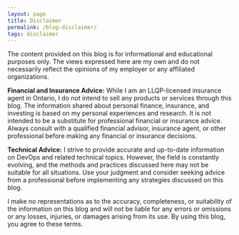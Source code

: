 ```yaml
---
layout: page
title: Disclaimer
permalink: /blog-disclaimer/
tags: disclaimer
---
```


The content provided on this blog is for informational and educational purposes only. The views expressed here are my own and do not necessarily reflect the opinions of my employer or any affiliated organizations.

**Financial and Insurance Advice:** While I am an LLQP-licensed insurance agent in Ontario, I do not intend to sell any products or services through this blog. The information shared about personal finance, insurance, and investing is based on my personal experiences and research. It is not intended to be a substitute for professional financial or insurance advice. Always consult with a qualified financial advisor, insurance agent, or other professional before making any financial or insurance decisions.

**Technical Advice:** I strive to provide accurate and up-to-date information on DevOps and related technical topics. However, the field is constantly evolving, and the methods and practices discussed here may not be suitable for all situations. Use your judgment and consider seeking advice from a professional before implementing any strategies discussed on this blog.

I make no representations as to the accuracy, completeness, or suitability of the information on this blog and will not be liable for any errors or omissions or any losses, injuries, or damages arising from its use. By using this blog, you agree to these terms.


